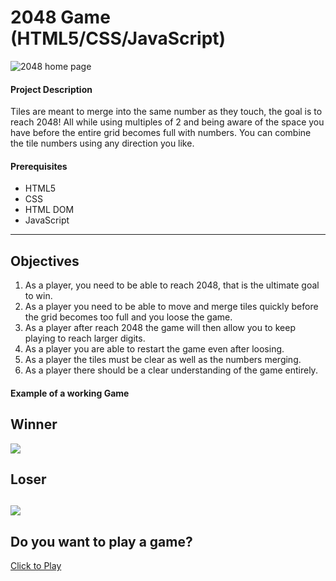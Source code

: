 

# 2048 Game (HTML5/CSS/JavaScript)

![2048 home page](https://i.imgur.com/4xwXONH.png)

#### Project Description
Tiles are meant to merge into the same number as they touch, the goal is to reach 2048! All while using multiples of 2 and being aware of the space you have before the entire grid becomes full with numbers. You can combine the tile numbers using any direction you like.


#### Prerequisites

- HTML5
- CSS
- HTML DOM
- JavaScript


---

## Objectives

1. As a player, you need to be able to reach 2048, that is the ultimate goal to win.
1. As a player you need to be able to move and merge tiles quickly before the grid becomes too full and you loose the game.
1. As a player after reach 2048 the game will then allow you to keep playing to reach larger digits.
1. As a player you are able to restart the game even after loosing.
1. As a player the tiles must be clear as well as the numbers merging.
1. As a player there should be a clear understanding of the game entirely.




#### Example of a working Game
## Winner
![](https://i.imgur.com/zbx5oyu.png)
## Loser
![](https://i.imgur.com/XRFGjaF.png)
---

## Do you want to play a game?
[Click to Play](https://abdou-ftouh.github.io/2048/)
